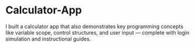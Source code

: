 # Calculator-App
I built a calculator app that also demonstrates key programming concepts like variable scope, control structures, and user input — complete with login simulation and instructional guides.
